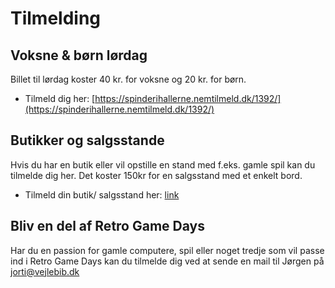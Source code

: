 <!-- BEGIN ARISE ------------------------------
Title:: "Tilmelding"

Author:: "Retro Game Days"
Description:: "Tilmelding"
Language:: "da"
Thumbnail:: "figur-150x150.png"
Published Date:: "2025-06-17"
Modified Date:: "2025-06-17"

toc:: "false"
process_markdown:: "true"
content_header:: "false"
---- END ARISE \\ DO NOT MODIFY THIS LINE ---->

# Tilmelding

## Voksne & børn lørdag
Billet til lørdag koster 40 kr. for voksne og 20 kr. for børn.

* Tilmeld dig her: [https://spinderihallerne.nemtilmeld.dk/1392/](https://spinderihallerne.nemtilmeld.dk/1392/)

## Butikker og salgsstande
Hvis du har en butik eller vil opstille en stand med f.eks. gamle spil kan du tilmelde dig her. Det koster 150kr for en salgsstand med et enkelt bord.

* Tilmeld din butik/ salgsstand her: [link](link)

## Bliv en del af Retro Game Days

Har du en passion for gamle computere, spil eller noget tredje som vil passe ind i Retro Game Days kan du tilmelde dig ved at sende en mail til Jørgen på <jorti@vejlebib.dk>

